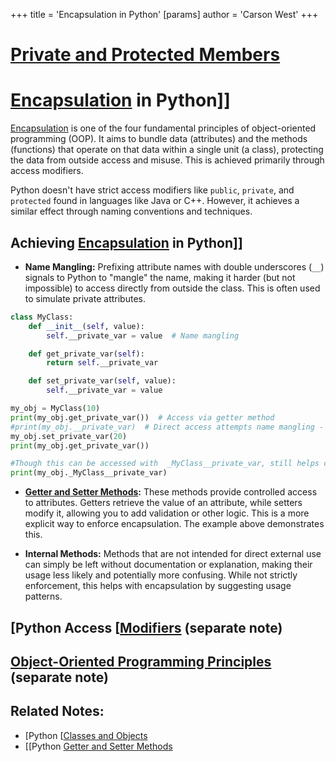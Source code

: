 +++
 title = 'Encapsulation in Python'
[params]
	author = 'Carson West'
+++
# [Private and Protected Members](./../private-and-protected-members/)
# [Encapsulation](./../encapsulation/) in Python]] 
[Encapsulation](./../encapsulation/) is one of the four fundamental principles of object-oriented programming (OOP).  It aims to bundle data (attributes) and the methods (functions) that operate on that data within a single unit (a class), protecting the data from outside access and misuse.  This is achieved primarily through access modifiers.

Python doesn't have strict access modifiers like `public`, `private`, and `protected` found in languages like Java or C++. However, it achieves a similar effect through naming conventions and techniques.

##  Achieving [Encapsulation](./../encapsulation/) in Python]] 
* **Name Mangling:**  Prefixing attribute names with double underscores (`__`) signals to Python to "mangle" the name, making it harder (but not impossible) to access directly from outside the class. This is often used to simulate private attributes.

```python
class MyClass:
    def __init__(self, value):
        self.__private_var = value  # Name mangling

    def get_private_var(self):
        return self.__private_var

    def set_private_var(self, value):
        self.__private_var = value

my_obj = MyClass(10)
print(my_obj.get_private_var())  # Access via getter method
#print(my_obj.__private_var)  # Direct access attempts name mangling -  AttributeError
my_obj.set_private_var(20)
print(my_obj.get_private_var())

#Though this can be accessed with  _MyClass__private_var, still helps control access
print(my_obj._MyClass__private_var)
```

* **[Getter and Setter Methods](./../getter-and-setter-methods/):** These methods provide controlled access to attributes.  Getters retrieve the value of an attribute, while setters modify it, allowing you to add validation or other logic.  This is a more explicit way to enforce encapsulation.  The example above demonstrates this.


* **Internal Methods:** Methods that are not intended for direct external use can simply be left without documentation or explanation, making their usage less likely and potentially more confusing.  While not strictly enforcement, this helps with encapsulation by suggesting usage patterns.



## [Python Access [[Modifiers](./../python-access-[[modifiers/)  (separate note)

## [Object-Oriented Programming Principles](./../object-oriented-programming-principles/) (separate note)

## Related Notes:
* [Python [[Classes and Objects](./../python-[[classes-and-objects/)
* [[Python [Getter and Setter Methods](./../getter-and-setter-methods/)

